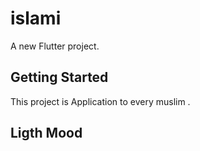 # islami

A new Flutter project.

## Getting Started

This project is Application to every muslim .

## Ligth Mood
![]()
